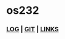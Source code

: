 # os232

### [LOG](https://github.com/novrizair/os232/blob/master/TXT/mylog.txt) | [GIT](https://github.com/novrizair/os232) | [LINKS](https://novrizair.github.io/os232/LINKS/) 
